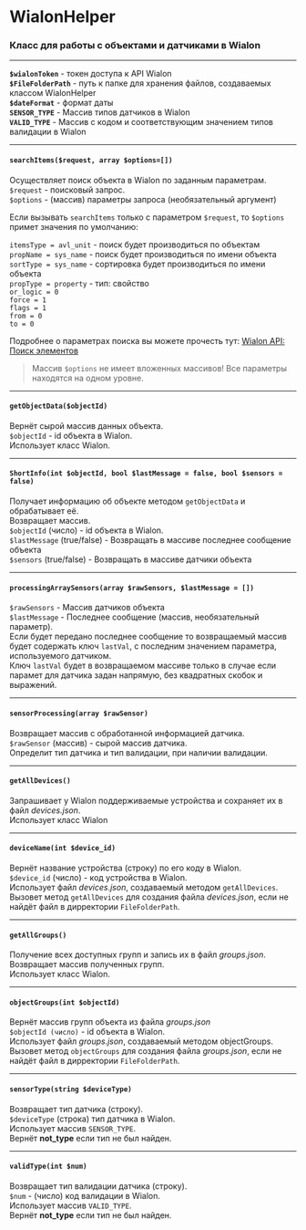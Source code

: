 # WialonHelper
### Класс для работы с объектами и датчиками в Wialon
___
**`$wialonToken`** - токен доступа к API Wialon  
**`$FileFolderPath`** - путь к папке для хранения файлов, создаваемых классом WialonHelper  
**`$dateFormat`** - формат даты  
**`SENSOR_TYPE`** - Массив типов датчиков в Wialon  
**`VALID_TYPE`** - Массив с кодом и соответствующим значением типов валидации в Wialon
___
#### `searchItems($request, array $options=[])`  
Осуществляет поиск объекта в Wialon по заданным параметрам.  
`$request` - поисковый запрос.  
`$options` - (массив) параметры запроса (необязательный аргумент)  

Если вызывать `searchItems` только с параметром `$request`, то `$options` примет значения по умолчанию:  

`itemsType = avl_unit` - поиск будет производиться по объектам  
`propName = sys_name` - поиск будет производиться по имени объекта  
`sortType = sys_name` - сортировка будет производиться по имени объекта  
`propType = property` - тип: свойство  
`or_logiс = 0`  
`force = 1`  
`flags = 1`  
`from = 0`  
`to = 0`  
  
Подробнее о параметрах поиска вы можете прочесть тут: [Wialon API: Поиск элементов](https://sdk.wialon.com/wiki/ru/local/remoteapi2004/apiref/core/search_items)  

>Массив `$options` не имеет вложенных массивов! Все параметры находятся на одном уровне.
___
#### `getObjectData($objectId)`  
Вернёт сырой массив данных объекта.  
`$objectId` - id объекта в Wialon.  
Использует класс Wialon.  
___
#### `ShortInfo(int $objectId, bool $lastMessage = false, bool $sensors = false)`  
Получает информацию об объекте методом `getObjectData` и обрабатывает её.  
Возвращает массив.  
`$objectId` (число) - id объекта в Wialon.  
`$lastMessage` (true/false) - Возвращать в массиве последнее сообщение объекта  
`$sensors` (true/false) - Возвращать в массиве датчики объекта  
___
#### `processingArraySensors(array $rawSensors, $lastMessage = [])`  
`$rawSensors` - Массив датчиков объекта  
`$lastMessage` - Последнее сообщение (массив, необязательный параметр).   
Если будет передано последнее сообщение то возвращаемый массив будет содержать ключ `lastVal`, с последним значением параметра, используемого датчиком.  
Ключ `lastVal` будет в возвращаемом массиве только в случае если парамет для датчика задан напрямую, без квадратных скобок и выражений.  
___
#### `sensorProcessing(array $rawSensor)`  
Возвращает массив с обработанной информацией датчика.  
`$rawSensor` (массив) - сырой массив датчика.  
Определит тип датчика и тип валидации, при наличии валидации.    
___
#### `getAllDevices()`  
Запрашивает у Wialon поддерживаемые устройства и сохраняет их в файл _devices.json_.  
Использует класс Wialon  
___
#### `deviceName(int $device_id)`  
Вернёт название устройства (строку) по его коду в Wialon.  
`$device_id` (число) - код устройства в Wialon.  
Использует файл _devices.json_, создаваемый методом `getAllDevices`.  
Вызовет метод `getAllDevices` для создания файла _devices.json_, если не найдёт файл в дирректории `FileFolderPath`.  
___
#### `getAllGroups()`  
Получение всех доступных групп и запись их в файл _groups.json_.  
Возвращает массив полученных групп.  
Использует класс Wialon.  
___
#### `objectGroups(int $objectId)`  
Вернёт массив групп объекта из файла _groups.json_  
`$objectId (число)` - id объекта в Wialon.  
Использует файл _groups.json_, создаваемый методом objectGroups.  
Вызовет метод `objectGroups` для создания файла _groups.json_, если не найдёт файл в дирректории `FileFolderPath`.  
___
#### `sensorType(string $deviceType)`  
Возвращает тип датчика (строку).  
`$deviceType` (строка) тип датчика в Wialon.  
Использует массив `SENSOR_TYPE`.  
Вернёт **not_type** если тип не был найден.  
___
#### `validType(int $num)`  
Возвращает тип валидации датчика (строку).  
`$num` - (число) код валидации в Wialon.  
Использует массив `VALID_TYPE`.  
Вернёт **not_type** если тип не был найден.  
